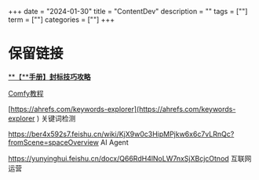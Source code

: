 +++
date = "2024-01-30"
title = "ContentDev"
description = ""
tags = [""]
term = [""]
categories = [""]
+++

# 保留链接



[**【****手册】封标技巧攻略**](https://docs.qq.com/doc/DYWlISlBGcmpyalFy ) 





[Comfy教程](https://m.okjike.com/originalPosts/6593728f37f7165b21b09ec8?s=eyJ1IjoiNTg2OWNmOWM1ZGZmNDUwMDEyNjk1OTYwIiwiZCI6NH0%3D)



[https://ahrefs.com/keywords-explorer](https://ahrefs.com/keywords-explorer ) 关键词检测



https://ber4x592s7.feishu.cn/wiki/KjX9w0c3HipMPjkw6x6c7vLRnQc?fromScene=spaceOverview AI Agent



https://yunyinghui.feishu.cn/docx/Q66RdH4lNoLW7nxSjXBcjcOtnod 互联网运营

